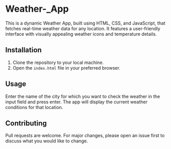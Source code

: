 # Weather-_App
This is a dynamic Weather App, built using HTML, CSS, and JavaScript, that fetches real-time weather data for any location. It features a user-friendly interface with visually appealing weather icons and temperature details.


## Installation
1. Clone the repository to your local machine.
2. Open the `index.html` file in your preferred browser.

## Usage
Enter the name of the city for which you want to check the weather in the input field and press enter. The app will display the current weather conditions for that location.

## Contributing
Pull requests are welcome. For major changes, please open an issue first to discuss what you would like to change.
